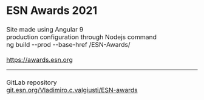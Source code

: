 # ESN Awards 2021
 <meta name="description"
      content="The ESN Awards are given for extraordinary achievements in ESN every year in 14 categories"
    />
<h3 style="font-weight:normal">Site made using Angular 9 <br>production configuration through Nodejs command <br>
ng build --prod --base-href /ESN-Awards/<br><br>
<a id="myBtn" style="{color: #2e3192; background: white} :hover{background: purple}" href="https://awards.esn.org">https://awards.esn.org<a>
</h3>
 <hr>
<h3 style="font-weight:normal">GitLab repository<br>
<a id="myBtn" style="{color: #2e3192; background: white} :hover{background: purple}" href="https://git.esn.org/Vladimiro.c.valgiusti/esn-awards-update-final-version">git.esn.org/Vladimiro.c.valgiusti/ESN-awards<a>
</h3>
